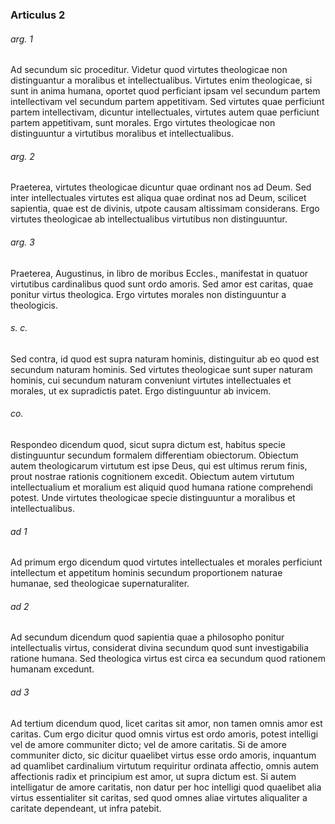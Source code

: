 ### Articulus 2

###### arg. 1
Ad secundum sic proceditur. Videtur quod virtutes theologicae non distinguantur a moralibus et intellectualibus. Virtutes enim theologicae, si sunt in anima humana, oportet quod perficiant ipsam vel secundum partem intellectivam vel secundum partem appetitivam. Sed virtutes quae perficiunt partem intellectivam, dicuntur intellectuales, virtutes autem quae perficiunt partem appetitivam, sunt morales. Ergo virtutes theologicae non distinguuntur a virtutibus moralibus et intellectualibus.

###### arg. 2
Praeterea, virtutes theologicae dicuntur quae ordinant nos ad Deum. Sed inter intellectuales virtutes est aliqua quae ordinat nos ad Deum, scilicet sapientia, quae est de divinis, utpote causam altissimam considerans. Ergo virtutes theologicae ab intellectualibus virtutibus non distinguuntur.

###### arg. 3
Praeterea, Augustinus, in libro de moribus Eccles., manifestat in quatuor virtutibus cardinalibus quod sunt ordo amoris. Sed amor est caritas, quae ponitur virtus theologica. Ergo virtutes morales non distinguuntur a theologicis.

###### s. c.
Sed contra, id quod est supra naturam hominis, distinguitur ab eo quod est secundum naturam hominis. Sed virtutes theologicae sunt super naturam hominis, cui secundum naturam conveniunt virtutes intellectuales et morales, ut ex supradictis patet. Ergo distinguuntur ab invicem.

###### co.
Respondeo dicendum quod, sicut supra dictum est, habitus specie distinguuntur secundum formalem differentiam obiectorum. Obiectum autem theologicarum virtutum est ipse Deus, qui est ultimus rerum finis, prout nostrae rationis cognitionem excedit. Obiectum autem virtutum intellectualium et moralium est aliquid quod humana ratione comprehendi potest. Unde virtutes theologicae specie distinguuntur a moralibus et intellectualibus.

###### ad 1
Ad primum ergo dicendum quod virtutes intellectuales et morales perficiunt intellectum et appetitum hominis secundum proportionem naturae humanae, sed theologicae supernaturaliter.

###### ad 2
Ad secundum dicendum quod sapientia quae a philosopho ponitur intellectualis virtus, considerat divina secundum quod sunt investigabilia ratione humana. Sed theologica virtus est circa ea secundum quod rationem humanam excedunt.

###### ad 3
Ad tertium dicendum quod, licet caritas sit amor, non tamen omnis amor est caritas. Cum ergo dicitur quod omnis virtus est ordo amoris, potest intelligi vel de amore communiter dicto; vel de amore caritatis. Si de amore communiter dicto, sic dicitur quaelibet virtus esse ordo amoris, inquantum ad quamlibet cardinalium virtutum requiritur ordinata affectio, omnis autem affectionis radix et principium est amor, ut supra dictum est. Si autem intelligatur de amore caritatis, non datur per hoc intelligi quod quaelibet alia virtus essentialiter sit caritas, sed quod omnes aliae virtutes aliqualiter a caritate dependeant, ut infra patebit.

